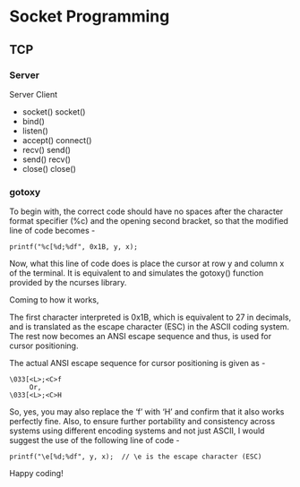 # Socket Programming


## TCP

### Server

Server                          Client
- socket()                      socket()
- bind()
- listen()
- accept()                      connect()
- recv()                        send()
- send()                        recv()
- close()                       close()

### gotoxy
To begin with, the correct code should have no spaces after the character format specifier (%c) and the opening second bracket, so that the modified line of code becomes -

    printf("%c[%d;%df", 0x1B, y, x);

Now, what this line of code does is place the cursor at row y and column x of the terminal. It is equivalent to and simulates the gotoxy() function provided by the ncurses library.

Coming to how it works,

The first character interpreted is 0x1B, which is equivalent to 27 in decimals, and is translated as the escape character (ESC) in the ASCII coding system. The rest now becomes an ANSI escape sequence and thus, is used for cursor positioning.

The actual ANSI escape sequence for cursor positioning is given as -

    \033[<L>;<C>f
         Or,
    \033[<L>;<C>H

So, yes, you may also replace the ‘f’ with ‘H’ and confirm that it also works perfectly fine. Also, to ensure further portability and consistency across systems using different encoding systems and not just ASCII, I would suggest the use of the following line of code -

    printf("\e[%d;%df", y, x);	// \e is the escape character (ESC)

Happy coding!
